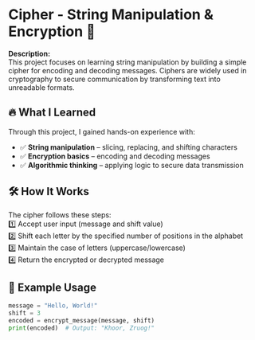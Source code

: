 # Cipher - String Manipulation & Encryption 🔐  

**Description:**  
This project focuses on learning string manipulation by building a simple cipher for encoding and decoding messages. Ciphers are widely used in cryptography to secure communication by transforming text into unreadable formats.  

## 🔥 What I Learned  
Through this project, I gained hands-on experience with:  
- ✅ **String manipulation** – slicing, replacing, and shifting characters  
- ✅ **Encryption basics** – encoding and decoding messages  
- ✅ **Algorithmic thinking** – applying logic to secure data transmission  

## 🛠 How It Works  
The cipher follows these steps:  
1️⃣ Accept user input (message and shift value)  
2️⃣ Shift each letter by the specified number of positions in the alphabet  
3️⃣ Maintain the case of letters (uppercase/lowercase)  
4️⃣ Return the encrypted or decrypted message  

## 📌 Example Usage  
```python
message = "Hello, World!"
shift = 3
encoded = encrypt_message(message, shift)
print(encoded)  # Output: "Khoor, Zruog!"
